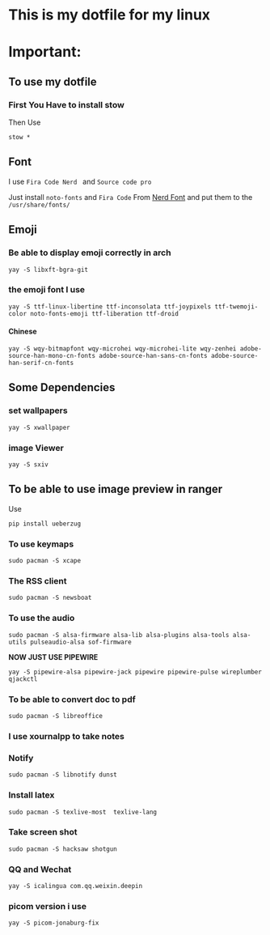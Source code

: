 # This is my dotfile for my linux 

# Important:

## To use my dotfile 

### First You Have to install  stow  

Then Use 

`stow *`



## Font 
I use `Fira Code Nerd ` and `Source code pro `

Just install `noto-fonts` and `Fira Code` From [Nerd Font](https://www.nerdfonts.com/)  and put them to the `/usr/share/fonts/`

## Emoji 
### Be able to display emoji correctly in arch

`yay -S libxft-bgra-git`
### the emoji font I use 
```
yay -S ttf-linux-libertine ttf-inconsolata ttf-joypixels ttf-twemoji-color noto-fonts-emoji ttf-liberation ttf-droid
```
#### Chinese
```
yay -S wqy-bitmapfont wqy-microhei wqy-microhei-lite wqy-zenhei adobe-source-han-mono-cn-fonts adobe-source-han-sans-cn-fonts adobe-source-han-serif-cn-fonts
```

## Some Dependencies
### set wallpapers 
```
yay -S xwallpaper
```
### image Viewer
```
yay -S sxiv
```

## To be able to use image preview in ranger 

Use 
```
pip install ueberzug
```

### To use keymaps<LeftRelease> 
```
sudo pacman -S xcape
```

### The RSS client 
```
sudo pacman -S newsboat
```

### To use the audio  
```
sudo pacman -S alsa-firmware alsa-lib alsa-plugins alsa-tools alsa-utils pulseaudio-alsa sof-firmware
```

**NOW JUST USE PIPEWIRE** 
```
yay -S pipewire-alsa pipewire-jack pipewire pipewire-pulse wireplumber qjackctl
```
### To be able to convert doc to pdf 
```
sudo pacman -S libreoffice
```
### I use  **xournalpp** to take notes  

### Notify 

```
sudo pacman -S libnotify dunst
```

### Install latex 
```
sudo pacman -S texlive-most  texlive-lang
```


### Take screen shot 
```
sudo pacman -S hacksaw shotgun

```


### QQ and Wechat 
```
yay -S icalingua com.qq.weixin.deepin
```
### picom version i use
```
yay -S picom-jonaburg-fix
```


